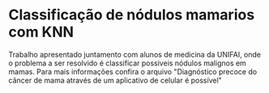 # Classificação de nódulos mamarios com KNN

Trabalho apresentado juntamento com alunos de medicina da UNIFAI, onde o problema a ser resolvido é classificar possiveis nódulos malignos em mamas. Para mais informações confira o arquivo "Diagnóstico precoce do câncer de mama através de um aplicativo de celular é possível"
